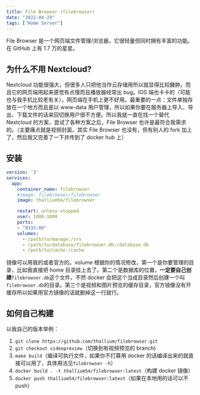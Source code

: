 ```yaml
---
title: File Browser (filebrowser)
date: "2022-04-29"
tags: ["Home Server"]
---
```


File Browser 是一个网页端文件管理/浏览器，它很轻量但同时拥有丰富的功能。在 GitHub 上有 1.7 万的星星。



## 为什么不用 Nextcloud?

Nextcloud 功能很强大，但很多人只把他当作云存储用所以就显得比较臃肿。而且它的网页端用起来感觉有点慢而且播放器经常出 bug。IOS 端也卡卡的（可能也与我手机比较老有关），网页端在手机上更不好用。最重要的一点：文件单独存放在一个地方而且是以 www-data 用户管理，所以如果你要在服务器上导入、导出、下载文件的话来回切换用户很不方便。所以我就一直在找一个替代 Nextcloud 的方案，尝试了各种方案之后，File Browser 也许是最符合我需求的。（主要痛点就是视频封面，其实 File Browser 也没有，但有别人的 fork 加上了，然后我又完善了一下并传到了 docker hub 上）

## 安装
```yaml title="docker-compose.yaml"
version: '3'
services:
  app:
    container_name: filebrowser
    #image: filebrowser/filebrowser
    image: thallium54/filebrowser

    restart: unless-stopped
    user: 1000:1000
    ports:
    - "8335:80"
    volumes:
      - /path/to/manage:/srv
      - /path/to/database/filebrowser.db:/database.db
      - /path/to/cache:/cache
```

镜像可以用我的或者官方的。volume 根据你的情况修改，第一个是你要管理的目录，比如我直接把 home 目录挂上去了。第二个是数据库的位置，**一定要自己创建**`filebrowser.db`这个文件，不然 docker 会把这个当成目录然后创建一个叫`filebrowser.db`的目录。第三个是视频和图片预览的缓存目录，官方镜像没有开缓存所以如果用官方镜像的话就删掉这一行就行。

## 如何自己构建

以我自己的版本举例：
1. `git clone https://github.com/thallium/filebrowser.git`
2. `git checkout videopreview`（切换到有视频预览的 branch)
3. `make build`（编译可执行文件，如果你不打算用 docker 的话编译出来的就直接可以用了，具体用法见`filebrowser -h`）
4. `docker build . -t thallium54/filebrowser:latest`（构建 docker 镜像）
5. `docker push thallium54/filebrowser:latest`（如果在本地用的话可以不 push）
